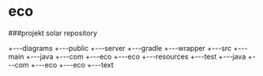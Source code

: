 # eco
###projekt solar repository

+---diagrams
+---public
+---server
    +---gradle
        +---wrapper
    +---src
        +---main
            +---java
                +---com
                    +---eco
                        +---eco
            +---resources
        +---test
            +---java
                +---com
                    +---eco
                       +---eco
+---text
